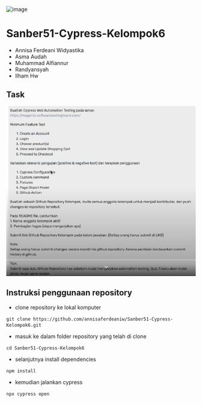 ![image](https://github.com/annisaferdeaniw/Sanber51-Cypress-Kelompok6/assets/148175430/fe5b8a2f-7477-45aa-9d20-84ae529aa5f7)


# Sanber51-Cypress-Kelompok6

- Annisa Ferdeani Widyastika
- Asma Audah
- Muhammad Alfiannur
- Randyansyah
- Ilham Hw

## Task

![task quiz](https://github.com/randyansyah/image/blob/main/task%20quiz.png)

## Instruksi penggunaan repository

- clone repository ke lokal komputer

```
git clone https://github.com/annisaferdeaniw/Sanber51-Cypress-Kelompok6.git
```

- masuk ke dalam folder repository yang telah di clone

```
cd Sanber51-Cypress-Kelompok6
```

- selanjutnya install dependencies

```
npm install
```

- kemudian jalankan cypress

```
npx cypress open
```
